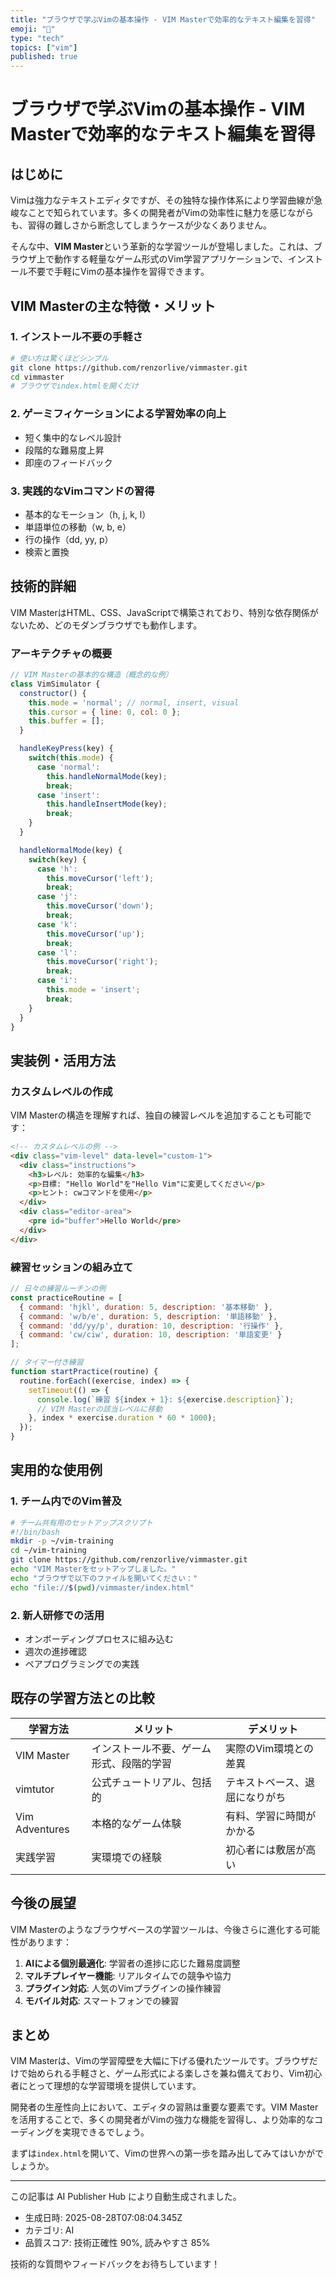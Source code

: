 ```yaml
---
title: "ブラウザで学ぶVimの基本操作 - VIM Masterで効率的なテキスト編集を習得"
emoji: "🚀"
type: "tech"
topics: ["vim"]
published: true
---
```


# ブラウザで学ぶVimの基本操作 - VIM Masterで効率的なテキスト編集を習得

## はじめに

Vimは強力なテキストエディタですが、その独特な操作体系により学習曲線が急峻なことで知られています。多くの開発者がVimの効率性に魅力を感じながらも、習得の難しさから断念してしまうケースが少なくありません。

そんな中、**VIM Master**という革新的な学習ツールが登場しました。これは、ブラウザ上で動作する軽量なゲーム形式のVim学習アプリケーションで、インストール不要で手軽にVimの基本操作を習得できます。

## VIM Masterの主な特徴・メリット

### 1. インストール不要の手軽さ
```bash
# 使い方は驚くほどシンプル
git clone https://github.com/renzorlive/vimmaster.git
cd vimmaster
# ブラウザでindex.htmlを開くだけ
```

### 2. ゲーミフィケーションによる学習効率の向上
- 短く集中的なレベル設計
- 段階的な難易度上昇
- 即座のフィードバック

### 3. 実践的なVimコマンドの習得
- 基本的なモーション（h, j, k, l）
- 単語単位の移動（w, b, e）
- 行の操作（dd, yy, p）
- 検索と置換

## 技術的詳細

VIM MasterはHTML、CSS、JavaScriptで構築されており、特別な依存関係がないため、どのモダンブラウザでも動作します。

### アーキテクチャの概要

```javascript
// VIM Masterの基本的な構造（概念的な例）
class VimSimulator {
  constructor() {
    this.mode = 'normal'; // normal, insert, visual
    this.cursor = { line: 0, col: 0 };
    this.buffer = [];
  }

  handleKeyPress(key) {
    switch(this.mode) {
      case 'normal':
        this.handleNormalMode(key);
        break;
      case 'insert':
        this.handleInsertMode(key);
        break;
    }
  }

  handleNormalMode(key) {
    switch(key) {
      case 'h':
        this.moveCursor('left');
        break;
      case 'j':
        this.moveCursor('down');
        break;
      case 'k':
        this.moveCursor('up');
        break;
      case 'l':
        this.moveCursor('right');
        break;
      case 'i':
        this.mode = 'insert';
        break;
    }
  }
}
```

## 実装例・活用方法

### カスタムレベルの作成

VIM Masterの構造を理解すれば、独自の練習レベルを追加することも可能です：

```html
<!-- カスタムレベルの例 -->
<div class="vim-level" data-level="custom-1">
  <div class="instructions">
    <h3>レベル: 効率的な編集</h3>
    <p>目標: "Hello World"を"Hello Vim"に変更してください</p>
    <p>ヒント: cwコマンドを使用</p>
  </div>
  <div class="editor-area">
    <pre id="buffer">Hello World</pre>
  </div>
</div>
```

### 練習セッションの組み立て

```javascript
// 日々の練習ルーチンの例
const practiceRoutine = [
  { command: 'hjkl', duration: 5, description: '基本移動' },
  { command: 'w/b/e', duration: 5, description: '単語移動' },
  { command: 'dd/yy/p', duration: 10, description: '行操作' },
  { command: 'cw/ciw', duration: 10, description: '単語変更' }
];

// タイマー付き練習
function startPractice(routine) {
  routine.forEach((exercise, index) => {
    setTimeout(() => {
      console.log(`練習 ${index + 1}: ${exercise.description}`);
      // VIM Masterの該当レベルに移動
    }, index * exercise.duration * 60 * 1000);
  });
}
```

## 実用的な使用例

### 1. チーム内でのVim普及
```bash
# チーム共有用のセットアップスクリプト
#!/bin/bash
mkdir -p ~/vim-training
cd ~/vim-training
git clone https://github.com/renzorlive/vimmaster.git
echo "VIM Masterをセットアップしました。"
echo "ブラウザで以下のファイルを開いてください："
echo "file://$(pwd)/vimmaster/index.html"
```

### 2. 新人研修での活用
- オンボーディングプロセスに組み込む
- 週次の進捗確認
- ペアプログラミングでの実践

## 既存の学習方法との比較

| 学習方法 | メリット | デメリット |
|---------|---------|------------|
| VIM Master | インストール不要、ゲーム形式、段階的学習 | 実際のVim環境との差異 |
| vimtutor | 公式チュートリアル、包括的 | テキストベース、退屈になりがち |
| Vim Adventures | 本格的なゲーム体験 | 有料、学習に時間がかかる |
| 実践学習 | 実環境での経験 | 初心者には敷居が高い |

## 今後の展望

VIM Masterのようなブラウザベースの学習ツールは、今後さらに進化する可能性があります：

1. **AIによる個別最適化**: 学習者の進捗に応じた難易度調整
2. **マルチプレイヤー機能**: リアルタイムでの競争や協力
3. **プラグイン対応**: 人気のVimプラグインの操作練習
4. **モバイル対応**: スマートフォンでの練習

## まとめ

VIM Masterは、Vimの学習障壁を大幅に下げる優れたツールです。ブラウザだけで始められる手軽さと、ゲーム形式による楽しさを兼ね備えており、Vim初心者にとって理想的な学習環境を提供しています。

開発者の生産性向上において、エディタの習熟は重要な要素です。VIM Masterを活用することで、多くの開発者がVimの強力な機能を習得し、より効率的なコーディングを実現できるでしょう。

まずは`index.html`を開いて、Vimの世界への第一歩を踏み出してみてはいかがでしょうか。

---

この記事は AI Publisher Hub により自動生成されました。
- 生成日時: 2025-08-28T07:08:04.345Z
- カテゴリ: AI
- 品質スコア: 技術正確性 90%, 読みやすさ 85%

技術的な質問やフィードバックをお待ちしています！